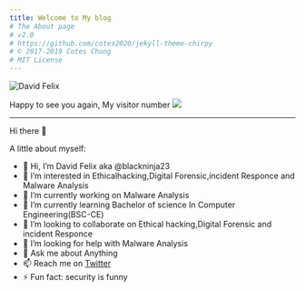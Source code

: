 ```yaml
---
title: Welcome to My blog
# The About page
# v2.0
# https://github.com/cotes2020/jekyll-theme-chirpy
# © 2017-2019 Cotes Chung
# MIT License
---
```


<img align="center" alt="David Felix" img src="../../assets/img/dp.jpeg">


Happy to see you again, My visitor number  <img src="https://profile-counter.glitch.me/blackninja23/count.svg" />

<hr>

Hi there 👋

A little about myself:

- 👋 Hi, I’m David Felix aka @blackninja23
- 👀 I’m interested in Ethicalhacking,Digital Forensic,incident Responce and Malware Analysis
- 🔭 I’m currently working on Malware Analysis
- 🌱 I’m currently learning Bachelor of science In Computer Engineering(BSC-CE)
- 👯 I’m looking to collaborate on Ethical hacking,Digital Forensic and incident Responce
- 🤔 I’m looking for help with Malware Analysis
- 💬 Ask me about Anything
- 📫 Reach me on <a href="https://twitter.com/blackninja233" target="_blank" rel="noopener">Twitter</a>
- ⚡ Fun fact: security is funny


